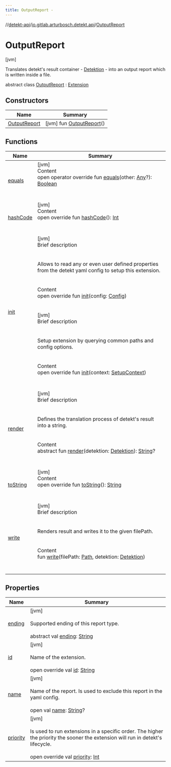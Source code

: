 ```yaml
---
title: OutputReport -
---
```

//[detekt-api](../../index.md)/[io.gitlab.arturbosch.detekt.api](../index.md)/[OutputReport](index.md)



# OutputReport  
 [jvm] 

Translates detekt's result container - [Detektion](../-detektion/index.md) - into an output report which is written inside a file.

abstract class [OutputReport](index.md) : [Extension](../-extension/index.md)   


## Constructors  
  
|  Name|  Summary| 
|---|---|
| [OutputReport](-output-report.md)|  [jvm] fun [OutputReport](-output-report.md)()   <br>


## Functions  
  
|  Name|  Summary| 
|---|---|
| [equals](../../io.gitlab.arturbosch.detekt.api.internal/-yaml-config/-companion/index.md#kotlin/Any/equals/#kotlin.Any?/PointingToDeclaration/)| [jvm]  <br>Content  <br>open operator override fun [equals](../../io.gitlab.arturbosch.detekt.api.internal/-yaml-config/-companion/index.md#kotlin/Any/equals/#kotlin.Any?/PointingToDeclaration/)(other: [Any](https://kotlinlang.org/api/latest/jvm/stdlib/kotlin/-any/index.html)?): [Boolean](https://kotlinlang.org/api/latest/jvm/stdlib/kotlin/-boolean/index.html)  <br><br><br>
| [hashCode](../../io.gitlab.arturbosch.detekt.api.internal/-yaml-config/-companion/index.md#kotlin/Any/hashCode/#/PointingToDeclaration/)| [jvm]  <br>Content  <br>open override fun [hashCode](../../io.gitlab.arturbosch.detekt.api.internal/-yaml-config/-companion/index.md#kotlin/Any/hashCode/#/PointingToDeclaration/)(): [Int](https://kotlinlang.org/api/latest/jvm/stdlib/kotlin/-int/index.html)  <br><br><br>
| [init](../-extension/init.md)| [jvm]  <br>Brief description  <br><br><br>Allows to read any or even user defined properties from the detekt yaml config to setup this extension.<br><br>  <br>Content  <br>open override fun [init](../-extension/init.md)(config: [Config](../-config/index.md))  <br><br><br>[jvm]  <br>Brief description  <br><br><br>Setup extension by querying common paths and config options.<br><br>  <br>Content  <br>open override fun [init](../-extension/init.md)(context: [SetupContext](../-setup-context/index.md))  <br><br><br>
| [render](render.md)| [jvm]  <br>Brief description  <br><br><br>Defines the translation process of detekt's result into a string.<br><br>  <br>Content  <br>abstract fun [render](render.md)(detektion: [Detektion](../-detektion/index.md)): [String](https://kotlinlang.org/api/latest/jvm/stdlib/kotlin/-string/index.html)?  <br><br><br>
| [toString](../../io.gitlab.arturbosch.detekt.api.internal/-yaml-config/-companion/index.md#kotlin/Any/toString/#/PointingToDeclaration/)| [jvm]  <br>Content  <br>open override fun [toString](../../io.gitlab.arturbosch.detekt.api.internal/-yaml-config/-companion/index.md#kotlin/Any/toString/#/PointingToDeclaration/)(): [String](https://kotlinlang.org/api/latest/jvm/stdlib/kotlin/-string/index.html)  <br><br><br>
| [write](write.md)| [jvm]  <br>Brief description  <br><br><br>Renders result and writes it to the given filePath.<br><br>  <br>Content  <br>fun [write](write.md)(filePath: [Path](https://docs.oracle.com/javase/8/docs/api/java/nio/file/Path.html), detektion: [Detektion](../-detektion/index.md))  <br><br><br>


## Properties  
  
|  Name|  Summary| 
|---|---|
| [ending](index.md#io.gitlab.arturbosch.detekt.api/OutputReport/ending/#/PointingToDeclaration/)|  [jvm] <br><br>Supported ending of this report type.<br><br>abstract val [ending](index.md#io.gitlab.arturbosch.detekt.api/OutputReport/ending/#/PointingToDeclaration/): [String](https://kotlinlang.org/api/latest/jvm/stdlib/kotlin/-string/index.html)   <br>
| [id](index.md#io.gitlab.arturbosch.detekt.api/OutputReport/id/#/PointingToDeclaration/)|  [jvm] <br><br>Name of the extension.<br><br>open override val [id](index.md#io.gitlab.arturbosch.detekt.api/OutputReport/id/#/PointingToDeclaration/): [String](https://kotlinlang.org/api/latest/jvm/stdlib/kotlin/-string/index.html)   <br>
| [name](index.md#io.gitlab.arturbosch.detekt.api/OutputReport/name/#/PointingToDeclaration/)|  [jvm] <br><br>Name of the report. Is used to exclude this report in the yaml config.<br><br>open val [name](index.md#io.gitlab.arturbosch.detekt.api/OutputReport/name/#/PointingToDeclaration/): [String](https://kotlinlang.org/api/latest/jvm/stdlib/kotlin/-string/index.html)?   <br>
| [priority](index.md#io.gitlab.arturbosch.detekt.api/OutputReport/priority/#/PointingToDeclaration/)|  [jvm] <br><br>Is used to run extensions in a specific order. The higher the priority the sooner the extension will run in detekt's lifecycle.<br><br>open override val [priority](index.md#io.gitlab.arturbosch.detekt.api/OutputReport/priority/#/PointingToDeclaration/): [Int](https://kotlinlang.org/api/latest/jvm/stdlib/kotlin/-int/index.html)   <br>

